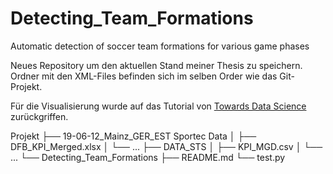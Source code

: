 # Detecting_Team_Formations
Automatic detection of soccer team formations for various game phases

Neues Repository um den aktuellen Stand meiner Thesis zu speichern.
Ordner mit den XML-Files befinden sich im selben Order wie das Git-Projekt.

Für die Visualisierung wurde auf das Tutorial von [Towards Data Science](https://towardsdatascience.com/advanced-sports-visualization-with-pandas-matplotlib-and-seaborn-9c16df80a81b) zurückgriffen.

Projekt
├── 19-06-12_Mainz_GER_EST Sportec Data
│   ├── DFB_KPI_Merged.xlsx
│   └── ...
├── DATA_STS
│   ├── KPI_MGD.csv
│   └── ...
└── Detecting_Team_Formations
    ├── README.md
    └── test.py